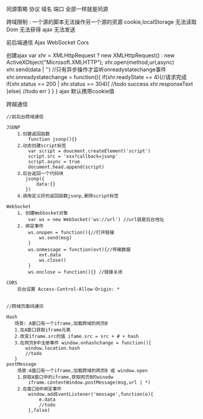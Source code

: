 同源策略
    协议 域名 端口 全部一样就是同源

跨域限制 : 一个源的脚本无法操作另一个源的资源
    cookie,localStorage 无法读取
    Dom 无法获得
    ajax 无法发送

前后端通信
    Ajax
    WebSocket
    Cors

创建ajax
    var xhr = XMLHttpRequest ? new XMLHttpRequest() : new ActiveXObject("Microsoft.XMLHTTP");
    xhr.open(method,url,async) 
    xhr.send(data | '')
    //只有异步操作才监听onreadystatechange事件
    xhr.onreadystatechange = function(){
        if(xhr.readyState == 4){//请求完成
            if(xhr.status == 200 | xhr.status == 304){
                //todo success
                xhr.responseText
            }else{
                //todo err
            }
        }
    }
    ajax 默认携带cookie值


跨越通信

    //前后台跨域通信

    JSONP
        1.创建返回函数 
            function jsonp(){}
        2.动态创建script标签
            var script = doucment.createElement('script')
            script.src = 'xxx?callback=jsonp'
            script.async = true
            document.head.append(script) 
        3.后台返回一个代码块
           jsonp({
               data:{}
           })
        4.调用定义好的返回函数jsonp,删除script标签
    
    WebSocket
        1. 创建WebSocket对象
            var ws = new WebSocket('ws://url') //url就是后台地址
        2. 绑定事件
            ws.onopen = function(){//打开链接
                ws.send(msg)
            }
            ws.onmessage = function(evt){//传输数据
                evt.data
                ws.close()
            }
            ws.onclose = function(){} //链接关闭

    CORS
        后台设置 Access-Control-Allow-Origin: *


    //跨域页面间通讯 

    Hash
       场景: A窗口有一个iframe,加载跨域的网页B
       1.在A窗口获取iframe元素
       2.改变iframe.src的值 ifame.src = src + # + hash
       3.在网页B中注册事件 window.onhashchange = function(){
           window.location.hash
           //todo
       }
    postMessage
        场景:A窗口有一个iframe,加载跨域的网页B 或 window.open
        1.获取A窗口中的iframe,获取网页B的winodw
            iframe.contentWindow.postMessage(msg,url | *)
        2.在窗口B中绑定事件
            window.addEventListener('message',function(e){
                e.data
                //todo
            },false)
